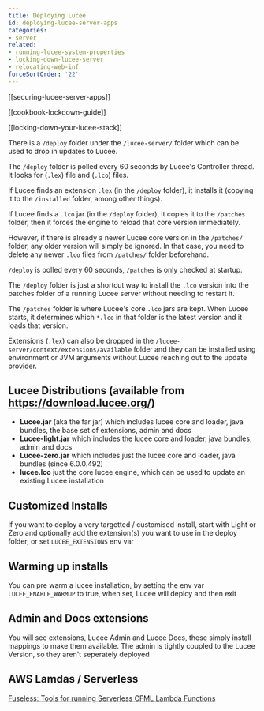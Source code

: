 ```yaml
---
title: Deploying Lucee
id: deploying-lucee-server-apps
categories:
- server
related:
- running-lucee-system-properties
- locking-down-lucee-server
- relocating-web-inf
forceSortOrder: '22'
---
```


[[securing-lucee-server-apps]]

[[cookbook-lockdown-guide]]

[[locking-down-your-lucee-stack]]

There is a `/deploy` folder under the `/lucee-server/` folder which can be used to drop in updates to Lucee.

The `/deploy` folder is polled every 60 seconds by Lucee's Controller thread.  It looks for (`.lex`) file and (`.lco`) files.

If Lucee finds an extension `.lex` (in the `/deploy` folder), it installs it (copying it to the `/installed` folder, among other things).

If Lucee finds a `.lco` jar (in the `/deploy` folder), it copies it to the `/patches` folder, then it forces the engine to reload that core version immediately.

However, if there is already a newer Lucee core version in the `/patches/` folder, any older version will simply be ignored. In that case, you need to delete any newer `.lco` files from `/patches/` folder beforehand.

`/deploy` is polled every 60 seconds, `/patches` is only checked at startup.

The `/deploy` folder is just a shortcut way to install the `.lco` version into the patches folder of a running Lucee server without needing to restart it.

The `/patches` folder is where Lucee's core `.lco` jars are kept.  When Lucee starts, it determines which `*.lco` in that folder is the latest version and it loads that version. 

Extensions (`.lex`) can also be dropped in the `/lucee-server/context/extensions/available` folder and they can be installed using environment or JVM arguments without Lucee reaching out to the update provider.

## Lucee Distributions (available from https://download.lucee.org/)

- **Lucee.jar** (aka the far jar) which includes lucee core and loader, java bundles, the base set of extensions, admin and docs
- **Lucee-light.jar** which includes the lucee core and loader, java bundles, admin and docs
- **Lucee-zero.jar** which includes just the lucee core and loader, java bundles (since 6.0.0.492)
- **lucee.lco** just the core lucee engine, which can be used to update an existing Lucee installation

## Customized Installs

If you want to deploy a very targetted / customised install, start with Light or Zero and optionally add the extension(s) you want to use in the deploy folder, or set `LUCEE_EXTENSIONS` env var

## Warming up installs

You can pre warm a lucee installation, by setting the env var `LUCEE_ENABLE_WARMUP` to true, when set, Lucee will deploy and then exit

## Admin and Docs extensions

You will see extensions, Lucee Admin and Lucee Docs, these simply install mappings to make them available. The admin is tightly coupled to the Lucee Version, so they aren't seperately deployed

## AWS Lamdas / Serverless

[Fuseless: Tools for running Serverless CFML Lambda Functions](https://fuseless.org/)

